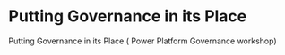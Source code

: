 # Putting Governance in its Place
Putting Governance in its Place ( Power Platform Governance workshop)
